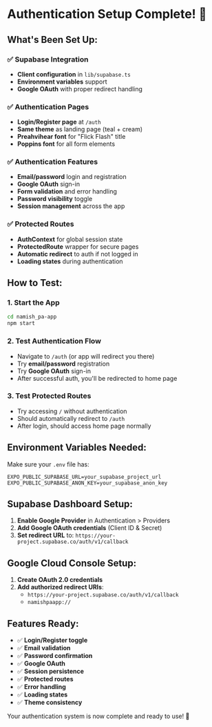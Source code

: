 # Authentication Setup Complete! 🎉

## What's Been Set Up:

### ✅ **Supabase Integration**
- **Client configuration** in `lib/supabase.ts`
- **Environment variables** support
- **Google OAuth** with proper redirect handling

### ✅ **Authentication Pages**
- **Login/Register page** at `/auth`
- **Same theme** as landing page (teal + cream)
- **Preahvihear font** for "Flick Flash" title
- **Poppins font** for all form elements

### ✅ **Authentication Features**
- **Email/password** login and registration
- **Google OAuth** sign-in
- **Form validation** and error handling
- **Password visibility** toggle
- **Session management** across the app

### ✅ **Protected Routes**
- **AuthContext** for global session state
- **ProtectedRoute** wrapper for secure pages
- **Automatic redirect** to auth if not logged in
- **Loading states** during authentication

## How to Test:

### 1. **Start the App**
```bash
cd namish_pa-app
npm start
```

### 2. **Test Authentication Flow**
- Navigate to `/auth` (or app will redirect you there)
- Try **email/password** registration
- Try **Google OAuth** sign-in
- After successful auth, you'll be redirected to home page

### 3. **Test Protected Routes**
- Try accessing `/` without authentication
- Should automatically redirect to `/auth`
- After login, should access home page normally

## Environment Variables Needed:

Make sure your `.env` file has:
```env
EXPO_PUBLIC_SUPABASE_URL=your_supabase_project_url
EXPO_PUBLIC_SUPABASE_ANON_KEY=your_supabase_anon_key
```

## Supabase Dashboard Setup:

1. **Enable Google Provider** in Authentication > Providers
2. **Add Google OAuth credentials** (Client ID & Secret)
3. **Set redirect URL** to: `https://your-project.supabase.co/auth/v1/callback`

## Google Cloud Console Setup:

1. **Create OAuth 2.0 credentials**
2. **Add authorized redirect URIs**:
   - `https://your-project.supabase.co/auth/v1/callback`
   - `namishpaapp://`

## Features Ready:

- ✅ **Login/Register toggle**
- ✅ **Email validation**
- ✅ **Password confirmation**
- ✅ **Google OAuth**
- ✅ **Session persistence**
- ✅ **Protected routes**
- ✅ **Error handling**
- ✅ **Loading states**
- ✅ **Theme consistency**

Your authentication system is now complete and ready to use! 🚀 